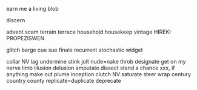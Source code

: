 earn me a living
blob

discern


advent
scam
terrain terrace
household housekeep
vintage
HIREKI
PROPEZISWEN

glitch
barge
cue sue
finale 
recurrent
stochastic
widget

collar NV
lag
undermine
stink 
jolt
nude=nake
throb
designate
get on my nerve
limb
illusion delusion
amputate dissect
stand a chance
xxx, if anything
make out
plume
inception
clutch NV
saturate
steer
wrap
century country county 
replicate=duplicate deprecate
